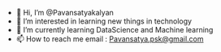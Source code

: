 - 👋 Hi, I’m @Pavansatyakalyan
- 👀 I’m interested in learning new things in technology
- 🌱 I’m currently learning DataScience and Machine learning
- 📫 How to reach me
email : Pavansatya.psk@gmail.com

<!---
Pavansatyapsk/Pavansatyapsk is a ✨ special ✨ repository because its `README.md` (this file) appears on your GitHub profile.
You can click the Preview link to take a look at your changes.
--->
